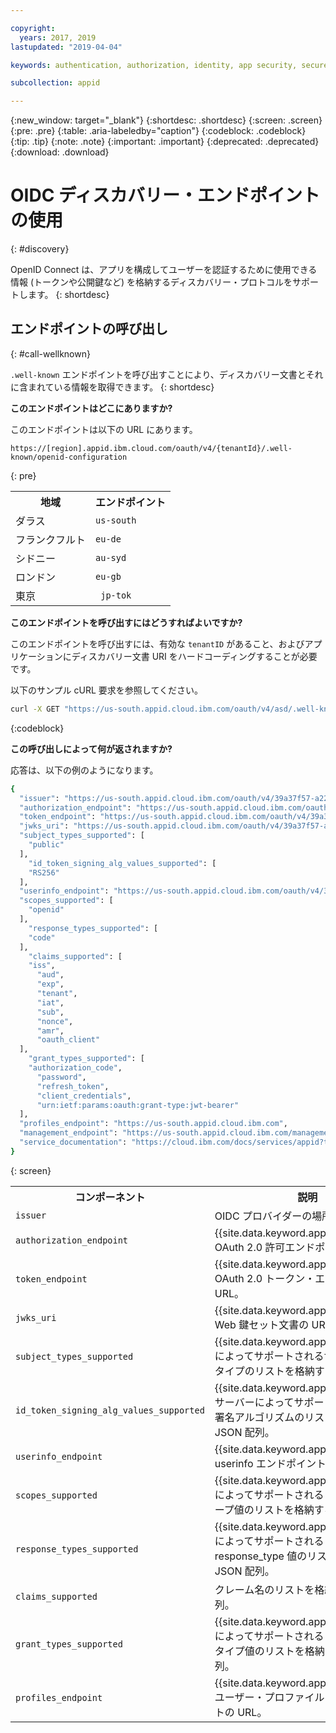 ```yaml
---

copyright:
  years: 2017, 2019
lastupdated: "2019-04-04"

keywords: authentication, authorization, identity, app security, secure, discovery endpoint, oidc, public keys, tokens, well known endpoint

subcollection: appid

---
```


{:new_window: target="_blank"}
{:shortdesc: .shortdesc}
{:screen: .screen}
{:pre: .pre}
{:table: .aria-labeledby="caption"}
{:codeblock: .codeblock}
{:tip: .tip}
{:note: .note}
{:important: .important}
{:deprecated: .deprecated}
{:download: .download}


# OIDC ディスカバリー・エンドポイントの使用
{: #discovery}

OpenID Connect は、アプリを構成してユーザーを認証するために使用できる情報 (トークンや公開鍵など) を格納するディスカバリー・プロトコルをサポートします。
{: shortdesc}


## エンドポイントの呼び出し
{: #call-wellknown}

`.well-known` エンドポイントを呼び出すことにより、ディスカバリー文書とそれに含まれている情報を取得できます。
{: shortdesc}


**このエンドポイントはどこにありますか?**

このエンドポイントは以下の URL にあります。

```
https://[region].appid.ibm.cloud.com/oauth/v4/{tenantId}/.well-known/openid-configuration
```
{: pre}

<table>
  <tr>
    <th>地域</th>
    <th>エンドポイント</th>
  </tr>
  <tr>
    <td>ダラス</td>
    <td><code>us-south</code></td>
  </tr>
  <tr>
    <td>フランクフルト</td>
    <td><code>eu-de</code></td>
  </tr>
  <tr>
    <td>シドニー</td>
    <td><code>au-syd</code></td>
  </tr>
  <tr>
    <td>ロンドン</td>
    <td><code>eu-gb</code></td>
  </tr>
  <tr>
    <td>東京</td>
    <td><code> jp-tok </code></td>
  </tr>
</table>



**このエンドポイントを呼び出すにはどうすればよいですか?**

このエンドポイントを呼び出すには、有効な `tenantID` があること、およびアプリケーションにディスカバリー文書 URI をハードコーディングすることが必要です。

以下のサンプル cURL 要求を参照してください。

```bash
curl -X GET "https://us-south.appid.cloud.ibm.com/oauth/v4/asd/.well-known/openid-configuration" -H "accept: application/json"
```
{:codeblock}

**この呼び出しによって何が返されますか?**

応答は、以下の例のようになります。

```bash
{
  "issuer": "https://us-south.appid.cloud.ibm.com/oauth/v4/39a37f57-a227-4bfe-a044-93b6e6060b61",
  "authorization_endpoint": "https://us-south.appid.cloud.ibm.com/oauth/v4/39a37f57-a227-4bfe-a044-93b6e6060b61/authorization",
  "token_endpoint": "https://us-south.appid.cloud.ibm.com/oauth/v4/39a37f57-a227-4bfe-a044-93b6e6060b61/token",
  "jwks_uri": "https://us-south.appid.cloud.ibm.com/oauth/v4/39a37f57-a227-4bfe-a044-93b6e6060b61/publickeys",
  "subject_types_supported": [
    "public"
  ],
    "id_token_signing_alg_values_supported": [
    "RS256"
  ],
  "userinfo_endpoint": "https://us-south.appid.cloud.ibm.com/oauth/v4/39a37f57-a227-4bfe-a044-93b6e6060b61/userinfo",
  "scopes_supported": [
    "openid"
  ],
    "response_types_supported": [
    "code"
  ],
    "claims_supported": [
    "iss",
      "aud",
      "exp",
      "tenant",
      "iat",
      "sub",
      "nonce",
      "amr",
      "oauth_client"
  ],
    "grant_types_supported": [
    "authorization_code",
      "password",
      "refresh_token",
      "client_credentials",
      "urn:ietf:params:oauth:grant-type:jwt-bearer"
  ],
  "profiles_endpoint": "https://us-south.appid.cloud.ibm.com",
  "management_endpoint": "https://us-south.appid.cloud.ibm.com/management/v4/39a37f57-a227-4bfe-a044-93b6e6060b61",
  "service_documentation": "https://cloud.ibm.com/docs/services/appid?topic=appid-getting-started#getting-started"
}
```
{: screen}

<table>
  <tr>
    <th> コンポーネント </th>
    <th> 説明 </th>
  </tr>
  <tr>
  <td><code>issuer</code></td>
  <td>OIDC プロバイダーの場所。</td>
  </tr>
  <tr>
    <td><code>authorization_endpoint</code></td>
    <td>{{site.data.keyword.appid_short_notm}} OAuth 2.0 許可エンドポイントの URL。</td>
  </tr>
  <tr>
    <td><code>token_endpoint</code></td>
    <td>{{site.data.keyword.appid_short_notm}} OAuth 2.0 トークン・エンドポイントの URL。</td>
  </tr>
  <tr>
    <td><code>jwks_uri</code></td>
    <td>{{site.data.keyword.appid_short_notm}} Web 鍵セット文書の URL。</td>
  </tr>
  <tr>
    <td><code>subject_types_supported</code></td>
    <td>{{site.data.keyword.appid_short_notm}} によってサポートされるサブジェクト ID タイプのリストを格納する JSON 配列。</td>
  </tr>
  <tr>
    <td><code>id_token_signing_alg_values_supported</code></td>
    <td>{{site.data.keyword.appid_short_notm}} サーバーによってサポートされる JWS 署名アルゴリズムのリストを格納する JSON 配列。</td>
  </tr>
  <tr>
    <td><code>userinfo_endpoint</code></td>
    <td>{{site.data.keyword.appid_short_notm}} userinfo エンドポイントの URL。</td>
  </tr>
  <tr>
    <td><code>scopes_supported</code></td>
    <td>{{site.data.keyword.appid_short_notm}} によってサポートされる OAuth 2.0 スコープ値のリストを格納する JSON 配列。</td>
  </tr>
  <tr>
    <td><code>response_types_supported</code></td>
    <td>{{site.data.keyword.appid_short_notm}} によってサポートされる OAuth 2.0 response_type 値のリストを格納する JSON 配列。</td>
  </tr>
  <tr>
    <td><code>claims_supported</code></td>
    <td>クレーム名のリストを格納する JSON 配列。</td>
  </tr>
  <tr>
    <td><code>grant_types_supported</code></td>
    <td>{{site.data.keyword.appid_short_notm}} によってサポートされる OAuth 2.0 付与タイプ値のリストを格納する JSON 配列。</td>
  </tr>
  <tr>
    <td><code>profiles_endpoint</code></td>
    <td>{{site.data.keyword.appid_short_notm}} ユーザー・プロファイル・エンドポイントの URL。</td>
  </tr>
</table>


